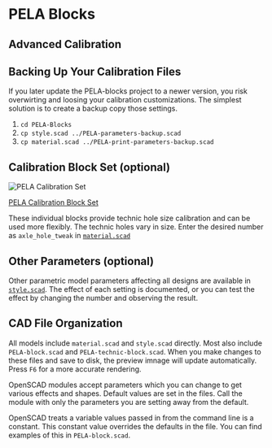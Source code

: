 # PELA Blocks
## Advanced Calibration

## Backing Up Your Calibration Files

If you later update the PELA-blocks project to a newer version, you risk overwirting and loosing your calibration customizations. The simplest solution is to create a backup copy those settings.

1. `cd PELA-Blocks`
1. `cp style.scad ../PELA-parameters-backup.scad`
1. `cp material.scad ../PELA-print-parameters-backup.scad`

## Calibration Block Set (optional)

![PELA Calibration Set](calibration/PELA-calibration-set.png)

[PELA Calibration Block Set](https://github.com/LEGO-Prototypes/PELA-parametric-blocks/blob/master/PELA-calibration-set.stl)

These individual blocks provide technic hole size calibration and can be used more flexibly. The technic holes vary in size. Enter the desired number as `axle_hole_tweak` in [`material.scad`](material.scad)

## Other Parameters (optional)

Other parametric model parameters affecting all designs are available in [`style.scad`](style.scad). The effect of each setting is documented, or you can test the effect by changing the number and observing the result.

## CAD File Organization

All models include `material.scad` and `style.scad` directly. Most also include `PELA-block.scad` and `PELA-technic-block.scad`. When you make changes to these files and save to disk, the preview imnage will update automatically. Press `F6` for a more accurate rendering.

OpenSCAD modules accept parameters which you can change to get various effects and shapes. Default values are set in the files. Call the module with only the parameters you are setting away from the default.

OpenSCAD treats a variable values passed in from the command line is a constant. This constant value overrides the defaults in the file. You can find examples of this in `PELA-block.scad`.
